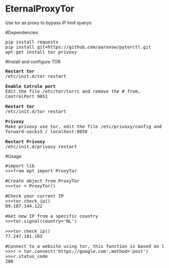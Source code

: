# EternalProxyTor
Use tor as proxy to bypass IP limit querys

#Dependencies
<pre>
pip install requests
pip install git+https://github.com/aaronsw/pytorctl.git
apt-get install tor privoxy
</pre>

#Install and configure TOR
<pre>
<b>Restart tor</b>
/etc/init.d/tor restart

<b>Enable Cotrole port</b>
Edit the file /etc/tor/torrc and remove the # from,
ControlPort 9051

<b>Restart tor</b>
/etc/init.d/tor restart

<b>Privoxy</b>
Make privoxy use tor, edit the file /etc/privoxy/config and remove the # from,
forward-socks5 / localhost:9050 .

<b>Restart Privoxy</b>
/etc/init.d/privoxy restart
</pre>

#Usage
<pre>
#import lib
>>>from ept import ProxyTor

#Create object from ProxyTor
>>>tor = ProxyTor()

#Check your current IP
>>>tor.check_ip()
89.187.144.122

#Get new IP from a specific country
>>>tor.signal(country='NL')

>>>tor.check_ip()
77.247.181.163

#Connect to a website using tor, this function is based on lib requests.
>>>r = tor.connect('https://google.com',method='post')
>>>r.status_code
200
</pre>
